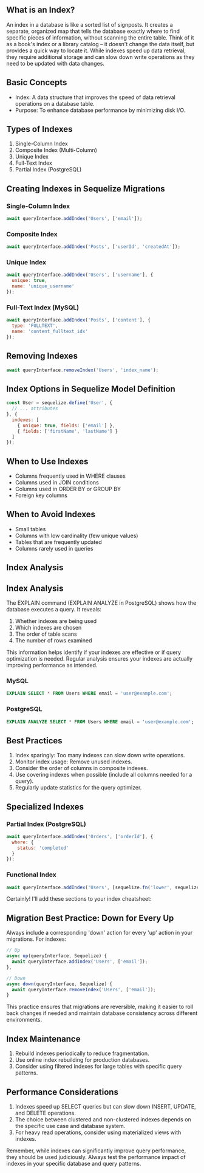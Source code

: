 ## What is an Index?

An index in a database is like a sorted list of signposts. It creates a separate, organized map that tells the database exactly where to find specific pieces of information, without scanning the entire table. Think of it as a book's index or a library catalog – it doesn't change the data itself, but provides a quick way to locate it. While indexes speed up data retrieval, they require additional storage and can slow down write operations as they need to be updated with data changes.
## Basic Concepts

- Index: A data structure that improves the speed of data retrieval operations on a database table.
- Purpose: To enhance database performance by minimizing disk I/O.

## Types of Indexes

1. Single-Column Index
2. Composite Index (Multi-Column)
3. Unique Index
4. Full-Text Index
5. Partial Index (PostgreSQL)

## Creating Indexes in Sequelize Migrations

### Single-Column Index
```javascript
await queryInterface.addIndex('Users', ['email']);
```

### Composite Index
```javascript
await queryInterface.addIndex('Posts', ['userId', 'createdAt']);
```

### Unique Index
```javascript
await queryInterface.addIndex('Users', ['username'], {
  unique: true,
  name: 'unique_username'
});
```

### Full-Text Index (MySQL)
```javascript
await queryInterface.addIndex('Posts', ['content'], {
  type: 'FULLTEXT',
  name: 'content_fulltext_idx'
});
```

## Removing Indexes

```javascript
await queryInterface.removeIndex('Users', 'index_name');
```

## Index Options in Sequelize Model Definition

```javascript
const User = sequelize.define('User', {
  // ... attributes
}, {
  indexes: [
    { unique: true, fields: ['email'] },
    { fields: ['firstName', 'lastName'] }
  ]
});
```

## When to Use Indexes

- Columns frequently used in WHERE clauses
- Columns used in JOIN conditions
- Columns used in ORDER BY or GROUP BY
- Foreign key columns

## When to Avoid Indexes

- Small tables
- Columns with low cardinality (few unique values)
- Tables that are frequently updated
- Columns rarely used in queries

## Index Analysis
## Index Analysis

The EXPLAIN command (EXPLAIN ANALYZE in PostgreSQL) shows how the database executes a query. It reveals:

1. Whether indexes are being used
2. Which indexes are chosen
3. The order of table scans
4. The number of rows examined

This information helps identify if your indexes are effective or if query optimization is needed. Regular analysis ensures your indexes are actually improving performance as intended.
### MySQL
```sql
EXPLAIN SELECT * FROM Users WHERE email = 'user@example.com';
```

### PostgreSQL
```sql
EXPLAIN ANALYZE SELECT * FROM Users WHERE email = 'user@example.com';
```

## Best Practices

1. Index sparingly: Too many indexes can slow down write operations.
2. Monitor index usage: Remove unused indexes.
3. Consider the order of columns in composite indexes.
4. Use covering indexes when possible (include all columns needed for a query).
5. Regularly update statistics for the query optimizer.

## Specialized Indexes

### Partial Index (PostgreSQL)
```javascript
await queryInterface.addIndex('Orders', ['orderId'], {
  where: {
    status: 'completed'
  }
});
```

### Functional Index
```javascript
await queryInterface.addIndex('Users', [sequelize.fn('lower', sequelize.col('email'))]);
```

Certainly! I'll add these sections to your index cheatsheet:
## Migration Best Practice: Down for Every Up

Always include a corresponding 'down' action for every 'up' action in your migrations. For indexes:

```javascript
// Up
async up(queryInterface, Sequelize) {
  await queryInterface.addIndex('Users', ['email']);
},

// Down
async down(queryInterface, Sequelize) {
  await queryInterface.removeIndex('Users', ['email']);
}
```

This practice ensures that migrations are reversible, making it easier to roll back changes if needed and maintain database consistency across different environments.
## Index Maintenance

1. Rebuild indexes periodically to reduce fragmentation.
2. Use online index rebuilding for production databases.
3. Consider using filtered indexes for large tables with specific query patterns.

## Performance Considerations

1. Indexes speed up SELECT queries but can slow down INSERT, UPDATE, and DELETE operations.
2. The choice between clustered and non-clustered indexes depends on the specific use case and database system.
3. For heavy read operations, consider using materialized views with indexes.

Remember, while indexes can significantly improve query performance, they should be used judiciously. Always test the performance impact of indexes in your specific database and query patterns.